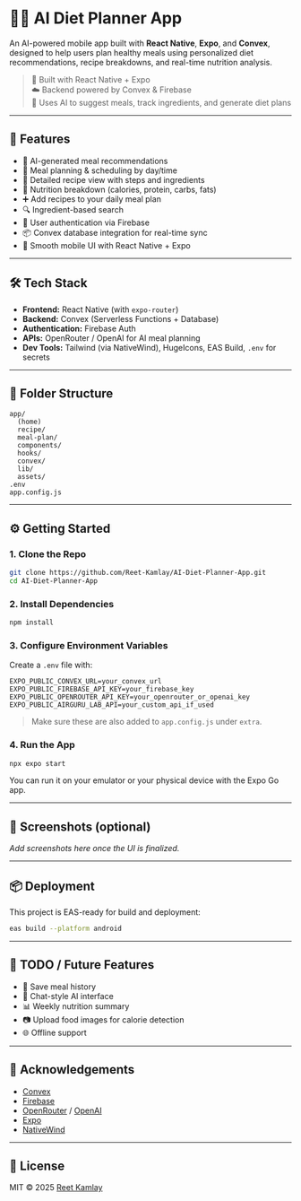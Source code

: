 # 🧠🥗 AI Diet Planner App

An AI-powered mobile app built with **React Native**, **Expo**, and **Convex**, designed to help users plan healthy meals using personalized diet recommendations, recipe breakdowns, and real-time nutrition analysis.

> 📲 Built with React Native + Expo  
> ☁️ Backend powered by Convex & Firebase  
> 🤖 Uses AI to suggest meals, track ingredients, and generate diet plans

---

## 🚀 Features

- 🧠 AI-generated meal recommendations
- 📅 Meal planning & scheduling by day/time
- 🥘 Detailed recipe view with steps and ingredients
- 🍎 Nutrition breakdown (calories, protein, carbs, fats)
- ➕ Add recipes to your daily meal plan
- 🔍 Ingredient-based search
- 🔐 User authentication via Firebase
- 📦 Convex database integration for real-time sync
- 📱 Smooth mobile UI with React Native + Expo

---

## 🛠️ Tech Stack

- **Frontend:** React Native (with `expo-router`)
- **Backend:** Convex (Serverless Functions + Database)
- **Authentication:** Firebase Auth
- **APIs:** OpenRouter / OpenAI for AI meal planning
- **Dev Tools:** Tailwind (via NativeWind), HugeIcons, EAS Build, `.env` for secrets

---

## 📁 Folder Structure

```
app/
  (home)
  recipe/
  meal-plan/
  components/
  hooks/
  convex/
  lib/
  assets/
.env
app.config.js
```

---

## ⚙️ Getting Started

### 1. Clone the Repo

```bash
git clone https://github.com/Reet-Kamlay/AI-Diet-Planner-App.git
cd AI-Diet-Planner-App
```

### 2. Install Dependencies

```bash
npm install
```

### 3. Configure Environment Variables

Create a `.env` file with:

```env
EXPO_PUBLIC_CONVEX_URL=your_convex_url
EXPO_PUBLIC_FIREBASE_API_KEY=your_firebase_key
EXPO_PUBLIC_OPENROUTER_API_KEY=your_openrouter_or_openai_key
EXPO_PUBLIC_AIRGURU_LAB_API=your_custom_api_if_used
```

> Make sure these are also added to `app.config.js` under `extra`.

### 4. Run the App

```bash
npx expo start
```

You can run it on your emulator or your physical device with the Expo Go app.

---

## 📸 Screenshots (optional)

_Add screenshots here once the UI is finalized._

---

## 📦 Deployment

This project is EAS-ready for build and deployment:

```bash
eas build --platform android
```

---

## 📌 TODO / Future Features

- 📝 Save meal history
- 💬 Chat-style AI interface
- 📊 Weekly nutrition summary
- 📷 Upload food images for calorie detection
- 🌐 Offline support

---

## 🙏 Acknowledgements

- [Convex](https://www.convex.dev/)
- [Firebase](https://firebase.google.com/)
- [OpenRouter](https://openrouter.ai/) / [OpenAI](https://openai.com/)
- [Expo](https://expo.dev/)
- [NativeWind](https://www.nativewind.dev/)

---

## 📜 License

MIT © 2025 [Reet Kamlay](https://github.com/Reet-Kamlay)
